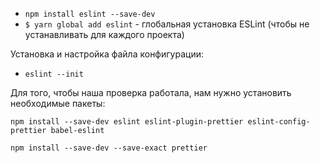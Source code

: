 - `npm install eslint --save-dev`
- `$ yarn global add eslint` - глобальная установка ESLint (чтобы не устанавливать для каждого проекта)

Установка и настройка файла конфигурации:
- `eslint --init`

Для того, чтобы наша проверка работала, нам нужно установить необходимые пакеты:
```
npm install --save-dev eslint eslint-plugin-prettier eslint-config-prettier babel-eslint
```

```
npm install --save-dev --save-exact prettier
```